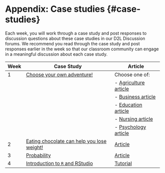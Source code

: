 # Appendix: Case studies {#case-studies}

Each week, you will work through a case study and post responses to discussion questions about these case studies in our D2L Discussion forums. We recommend you read through the case study and post responses earlier in the week so that our classroom community can engage in a meaningful discussion about each case study.



| Week | Case Study | Article |
|------	|----------------------------	|----------------	|
| 1    	| [Choose your own adventure!](case_studies/week1/CaseStudyWeek1.pdf)| Choose one of: |
| | | - [Agriculture article](case_studies/week1/AGWeek1.pdf)|
| | | - [Business article](case_studies/week1/BusinessWeek1.pdf)|
| | | - [Education article](case_studies/week1/EducationWeek1.pdf)|
| | | - [Nursing article](case_studies/week1/NursingWeek1.pdf)|
| | | - [Psychology article](case_studies/week1/PsychWeek1.pdf)|
| 2    	| [Eating chocolate can help you lose weight!](case_studies/week2/Choc.pdf)| [Article](https://www.dailystar.co.uk/diet-fitness/chocolate-diet-how-lose-weight-16836113)|
| 3    	| [Probability](case_studies/week3/Prob.pdf)| [Article](https://www.boardgameprices.com/articles/roll-or-draw-basic-probabilities-in-board-games#)|
| 4    	| [Introduction to `R` and RStudio](case_studies/week4/R.html)| [Tutorial](https://openintro.shinyapps.io/ims-02-summarizing-and-visualizing-data-02/#section-exploring-numerical-data)|


